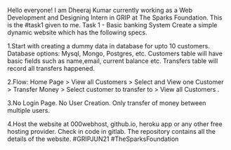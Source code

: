 Hello everyone! I am Dheeraj Kumar currently working as a Web Development and Designing Intern in GRIP at The Sparks Foundation. This is the #task1 given to me. Task 1 - Basic banking System Create a simple dynamic website which has the following specs.

   1.Start with creating a dummy data in database for upto 10 customers. Database options: Mysql, Mongo, Postgres, etc. Customers table will have basic fields such as name,email,      current balance etc. Transfers table will record all transfers happened.

   2.Flow: Home Page > View all Customers > Select and View one Customer > Transfer Money > Select customer to transfer to > View all Customers .

   3.No Login Page. No User Creation. Only transfer of money between multiple users.

   4.Host the website at 000webhost, github.io, heroku app or any other free hosting provider. Check in code in gitlab.
The repository contains all the details of the website. #GRIPJUN21 #TheSparksFoundation
